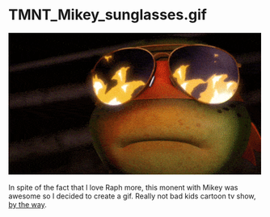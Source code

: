 # TMNT_Mikey_sunglasses.gif

![TMNT_Mikey_sunglasses.gif](/assets/img/posts/tumblr_files/tumblr_nckuijB6BM1qg3f9lo1_r2_500.gif)

In spite of the fact that I love Raph more, this monent with Mikey was awesome so I decided to create a gif. Really not bad kids cartoon tv show, [by the way](http://en.wikipedia.org/wiki/Teenage_Mutant_Ninja_Turtles_(2012_TV_series)).
